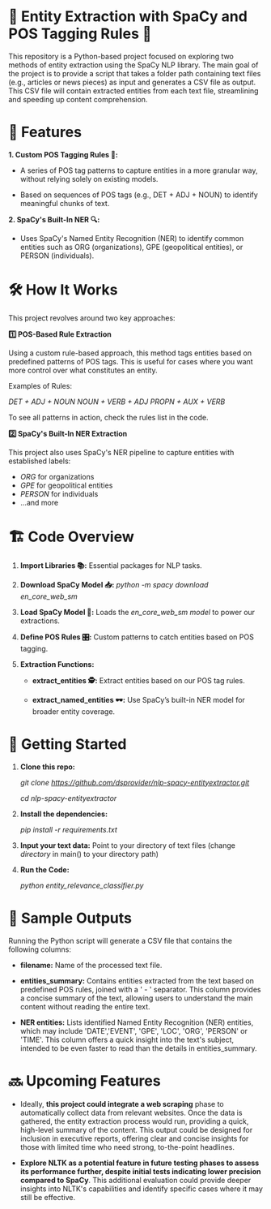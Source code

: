 # 🧩 Entity Extraction with SpaCy and POS Tagging Rules 🧩

This repository is a Python-based project focused on exploring two methods of entity extraction using the SpaCy NLP library. The main goal of the project is to provide a script that takes a folder path containing text files (e.g., articles or news pieces) as input and generates a CSV file as output. This CSV file will contain extracted entities from each text file, streamlining and speeding up content comprehension.

# 🌟 Features

**1. Custom POS Tagging Rules 🎩:**

  - A series of POS tag patterns to capture entities in a more granular way, without relying solely on existing models.

  - Based on sequences of POS tags (e.g., DET + ADJ + NOUN) to identify meaningful chunks of text.
    

**2. SpaCy's Built-In NER 🔍:**

  - Uses SpaCy's Named Entity Recognition (NER) to identify common entities such as ORG (organizations), GPE (geopolitical entities), or PERSON (individuals).

# 🛠️ How It Works

This project revolves around two key approaches:

**1️⃣ POS-Based Rule Extraction**

Using a custom rule-based approach, this method tags entities based on predefined patterns of POS tags. This is useful for cases where you want more control over what constitutes an entity.

Examples of Rules:

*DET + ADJ + NOUN*
*NOUN + VERB + ADJ*
*PROPN + AUX + VERB*

To see all patterns in action, check the rules list in the code.

**2️⃣ SpaCy's Built-In NER Extraction**

This project also uses SpaCy's NER pipeline to capture entities with established labels:

* *ORG* for organizations
* *GPE* for geopolitical entities
* *PERSON* for individuals
* …and more

# 🏗️ Code Overview

1. **Import Libraries 📚:** Essential packages for NLP tasks.

2. **Download SpaCy Model 📥:** *python -m spacy download en_core_web_sm*

3. **Load SpaCy Model 🧠:** Loads the *en_core_web_sm model* to power our extractions.

4. **Define POS Rules 🎛️:** Custom patterns to catch entities based on POS tagging.

5. **Extraction Functions:**

   * **extract_entities 🕵️:** Extract entities based on our POS tag rules.
  
   * **extract_named_entities 🕶️:** Use SpaCy’s built-in NER model for broader entity coverage.

# 🚀 Getting Started

1. **Clone this repo:**

   *git clone https://github.com/dsprovider/nlp-spacy-entityextractor.git*

   *cd nlp-spacy-entityextractor*

2. **Install the dependencies:**

   *pip install -r requirements.txt*

3. **Input your text data:** Point to your directory of text files (change *directory* in main() to your directory path)
   
4. **Run the Code:**

   *python entity_relevance_classifier.py*


# 📜 Sample Outputs

Running the Python script will generate a CSV file that contains the following columns:

* **filename:** Name of the processed text file.

* **entities_summary:** Contains entities extracted from the text based on predefined POS rules, joined with a ' - ' separator. This column provides a concise summary of the text, allowing users to understand the main content without reading the entire text.

* **NER entities:** Lists identified Named Entity Recognition (NER) entities, which may include 'DATE','EVENT', 'GPE', 'LOC', 'ORG', 'PERSON' or 'TIME'. This column offers a quick insight into the text's subject, intended to be even faster to read than the details in entities_summary.

# 🔜 Upcoming Features

* Ideally, **this project could integrate a web scraping** phase to automatically collect data from relevant websites. Once the data is gathered, the entity extraction process would run, providing a quick, high-level summary of the content. This output could be designed for inclusion in executive reports, offering clear and concise insights for those with limited time who need strong, to-the-point headlines.

* **Explore NLTK as a potential feature in future testing phases to assess its performance further, despite initial tests indicating lower precision compared to SpaCy**. This additional evaluation could provide deeper insights into NLTK's capabilities and identify specific cases where it may still be effective.










